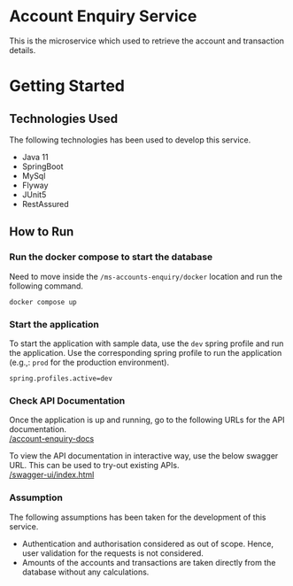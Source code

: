 # Account Enquiry Service
This is the microservice which used to retrieve the account and transaction details.

# Getting Started

## Technologies Used
The following technologies has been used to develop this service.
* Java 11
* SpringBoot
* MySql
* Flyway
* JUnit5
* RestAssured

## How to Run
### Run the docker compose to start the database
Need to move inside the ```/ms-accounts-enquiry/docker``` location and run the following command. 

```shell
docker compose up
```

### Start the application
To start the application with sample data, use the ```dev``` spring profile and run the application. Use the corresponding
spring profile to run the application (e.g.,: ```prod``` for the production environment).

```properties
spring.profiles.active=dev
```

### Check API Documentation
Once the application is up and running, go to the following URLs for the API documentation.
<br><a href="http://localhost:8080/account-enquiry-docs" target="_blank">/account-enquiry-docs</a>


To view the API documentation in interactive way, use the below swagger URL. This can be used to try-out existing APIs. 
<br><a href="http://localhost:8080/swagger-ui/index.html" target="_blank">/swagger-ui/index.html</a>


### Assumption
The following assumptions has been taken for the development of this service.
* Authentication and authorisation considered as out of scope. Hence, user validation for the requests is not considered.
* Amounts of the accounts and transactions are taken directly from the database without any calculations.